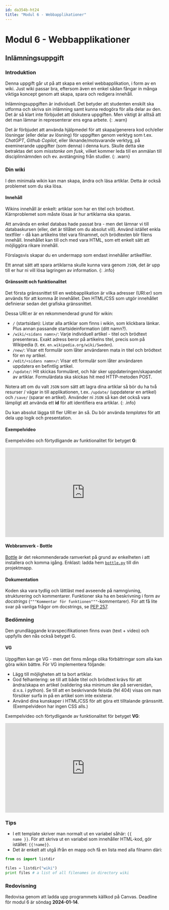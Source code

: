 ```yaml
---
id: da354b-ht24
title: "Modul 6 - Webbapplikationer"
---
```


# Modul 6 - Webbapplikationer

## Inlämningsuppgift

### Introduktion

Denna uppgift går ut på att skapa en enkel webbapplikation, i form av en wiki. Just wiki passar bra, eftersom även en enkel sådan fångar in många viktiga koncept genom att skapa, spara och redigera innehåll.

Inlämningsuppgiften är individuell. Det betyder att studenten enskilt ska utforma och skriva sin inlämning samt kunna redogöra för alla delar av den. Det är så klart inte förbjudet att diskutera uppgiften. Men viktigt är alltså att det man lämnar in representerar ens egna arbete.
{: .warn}

Det är förbjudet att använda hjälpmedel för att skapa/generera kod och/eller lösningar (eller delar av lösning) för uppgiften genom verktyg som t.ex. *ChatGPT*, *Github Copilot*, eller liknande/motsvarande verktyg, på exeminerande uppgifter (som denna) i denna kurs. Skulle detta ske betraktas det som *misstanke om fusk*, vilket kommer leda till en anmälan till disciplinnämnden och ev. avstängning från studier.
{: .warn}

### Din wiki

I den minimala wikin kan man skapa, ändra och läsa artiklar. Detta är också problemet som du ska lösa.

#### Innehåll

Wikins innehåll är enkelt: artiklar som har en titel och brödtext. Kärnproblemet som måste lösas är hur artiklarna ska sparas.

Att använda en enkel databas hade passat bra - men det lämnar vi till databaskursen (eller, det är tillåtet om du absolut vill). Använd istället enkla textfiler - då kan artikelns titel vara filnamnet, och brödtexten blir filens innehåll. Innehållet kan till och med vara HTML, som ett enkelt sätt att möjliggöra rikare innehåll.

Förslagsvis skapar du en undermapp som endast innehåller artikelfiler.

Ett annat sätt att spara artiklarna skulle kunna vara genom `JSON`, det är upp till er hur ni vill lösa lagringen av information.
{: .info}

#### Gränssnitt och funktionalitet

Det första gränssnittet till en webbapplikation är vilka adresser (URI:er) som används för att komma åt innehållet. Den HTML/CSS som utgör innehållet definierar sedan det grafiska gränssnittet.

Dessa URI:er är en rekommenderad grund för wikin:

* `/` (startsidan): Listar alla artiklar som finns i wikin, som klickbara länkar. Plus annan passande startsideinformation (ditt namn?).
* `/wiki/<sidans namn>/`: Varje individuell artikel - titel och brödtext presenteras. Exakt adress beror på artikelns titel, precis som på Wikipedia (t. ex. `en.wikipedia.org/wiki/Sweden`).
* `/new/`: Visar ett formulär som låter användaren mata in titel och brödtext för en ny artikel.
* `/edit/<sidans namn>/`: Visar ett formulär som låter användaren uppdatera en befintlig artikel.
* `/update/`: Hit skickas formuläret, och här sker uppdateringen/skapandet av artiklar. Formulärdata ska skickas hit med HTTP-metoden POST.

Notera att om du valt `JSON` som sätt att lagra dina artiklar så bör du ha två resurser / vägar in till applikationen, t.ex. `/update/` (uppdaterar en artikel) och `/save/` (sparar en artikel). Använder ni `JSON` så kan det också vara lämpligt att använda ett **id** för att identifiera era artiklar.
{: .info}

Du kan absolut lägga till fler URI:er än så. Du bör använda _templates_ för att dela upp logik och presentation.

#### Exempelvideo

Exempelvideo och förtydligande av funktionalitet för betyget **G**:

<div class="video-frame">
    <div style="left: 0; width: 100%; height: 0; position: relative; padding-bottom: 56.25%;"><iframe src="https://www.youtube.com/embed/cPR-wAgrXbk?rel=0" style="top: 0; left: 0; width: 100%; height: 100%; position: absolute; border: 0;" allowfullscreen scrolling="no" allow="accelerometer; clipboard-write; encrypted-media; gyroscope; picture-in-picture;"></iframe></div>
</div>

#### Webbramverk - Bottle

[Bottle](http://bottlepy.org/) är det rekommenderade ramverket på grund av enkelheten i att installera och komma igång. Enklast: ladda hem [`bottle.py`](http://bottlepy.org/bottle.py) till din projektmapp.

#### Dokumentation

Koden ska vara tydlig och lättläst med avseende på namngivning, strukturering och kommentarer. Funktioner ska ha en beskrivning i form av _docstrings_ (`"""Kommentar för funktionen"""`-kommentarer). För att få lite svar på vanliga frågor om docstrings, se [PEP 257](../../pep257).

### Bedömning

Den grundläggande kravspecifikationen finns ovan (text + video) och uppfylls den nås också betyget G.

#### VG

Uppgiften kan ge VG - men det finns många olika förbättringar som alla kan göra wikin bättre. För VG implementera följande:

* Lägg till möjligheten att ta bort artiklar.
* God felhantering: se till att både titel och brödtext krävs för att ändra/skapa en artikel (validering ska minimum ske på serversidan, d.v.s. i python). Se till att en beskrivande felsida (fel 404) visas om man försöker surfa in på en artikel som inte existerar.
* Använd dina kunskaper i HTML/CSS för att göra ett tilltalande gränssnitt. (Exempelvideon har ingen CSS alls.)

Exempelvideo och förtydligande av funktionalitet för betyget **VG**:

<div class="video-frame">
    <div style="left: 0; width: 100%; height: 0; position: relative; padding-bottom: 56.25%;"><iframe src="https://www.youtube.com/embed/ywaO7I6mz3s?rel=0" style="top: 0; left: 0; width: 100%; height: 100%; position: absolute; border: 0;" allowfullscreen scrolling="no" allow="accelerometer; clipboard-write; encrypted-media; gyroscope; picture-in-picture;"></iframe></div>
</div>

### Tips

- I ett template skriver man normalt ut en variabel såhär: <code>&#123;&#123; name &#125;&#125;</code>. För att skriva ut en variabel som innehåller HTML-kod, gör istället: <code>&#123;&#123;!name&#125;&#125;</code>.
- Det är enkelt att utgå ifrån en mapp och få en lista med alla filnamn däri:

```python
from os import listdir

files = listdir("wiki")
print files # a list of all filenames in directory wiki
```

### Redovisning

Redovisa genom att ladda upp programmets källkod på Canvas. Deadline för modul 6 är söndag **2024-01-14**.